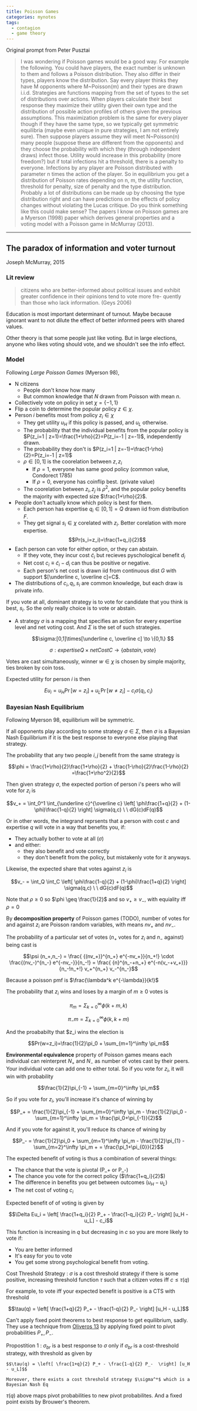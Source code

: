 ```yaml
---
title: Poisson Games
categories: mynotes
tags:
  - contagion
  - game theory
---
```


Original prompt from Peter Pusztai

> I was wondering if Poisson games would be a good way. For example the following. You could have players, the exact number is unknown to them and follows a Poisson distribution. They also differ in their types, players know the distribution. Say every player thinks they have M opponents where M~Poisson(m) and their types are drawn i.i.d. Strategies are functions mapping from the set of types to the set of distributions over actions. When players calculate their best response they maximize their utility given their own type and the distribution of possible action profiles of others given the previous assumptions. This maximization problem is the same for every player though if they have the same type, so we typically get symmetric equilibria (maybe even unique in pure strategies, I am not entirely sure). Then suppose players assume they will meet N~Poisson(n) many people (suppose these are different from the opponents) and they choose the probability with which they (through independent draws) infect those. Utility would increase in this probability (more freedom?) but if total infections hit a threshold, there is a penalty to everyone. Infections by any player are Poisson distributed with parameter n times the action of the player. So in equilibrium you get a distribution of Poisson rates depending on n, m, the utility function, threshold for penalty, size of penalty and the type distribution. Probably a lot of distributions can be made up by choosing the type distribution right and can have predictions on the effects of policy changes without violating the Lucas critique. Do you think something like this could make sense? The papers I know on Poisson games are a Myerson (1998) paper which derives general properties and a voting model with a Poisson game in McMurray (2013).


---


## The paradox of information and voter turnout

Joseph McMurray, 2015



### Lit review

> citizens who are better-informed about
political issues and exhibit greater confidence in their opinions tend to vote more fre-
quently than those who lack information. (Geys 2006)

Education is most important determinant of turnout. 
Maybe because ignorant want to not dilute the effect of better informed peers with shared values.

Other theory is that some people just like voting. But in large elections, anyone who likes voting should vote, and we shouldn't see the info effect.

### Model

Following *Large Poisson Games* (Myerson 98),

- N citizens
    - People don't know how many
    - But common knowledge that $N$ drawn from Poisson with mean $n$.
- Collectively vote on policy in set $\chi=\{-1,1\}$
- Flip a coin to determine the popular policy $z\in\chi$.
- Person $i$ benefits most from policy $z_i\in\chi$
    - They get utility $u_H$ if this policy is passed, and $u_L$ otherwise.
    - The probability that the individual benefits from the popular policy is  $P(z_i=1 | z=1)=\frac{1+\rho}{2}=P(z_i=-1 | z=-1)$, independently drawn.
    -  The probability they don't is $P(z_i=1 | z=-1)=\frac{1-\rho}{2}=P(z_i=-1 | z=1)$
    -  $\rho\in[0,1]$ is the coorelation between $z,z_i$
       -  If $\rho=1$, everyone has same good policy (common value, Condorect 1785)
       -  If $\rho=0$, everyone has coinflip best. (private value)
    -  The coorelation between $z_i,z_j$ is $\rho^2$, and the popular policy benefits the majority with expected size $\frac{1+\rho}{2}$.
- People don't actually know which policy is best for them.
    - Each person has expertise $q_i\in[0,1]=Q$ drawn iid from distribution $F$.
    - They get signal $s_i\in\chi$ corelated with $z_i$. Better corelation with more expertise.
        $$Pr(s_i=z_i)=\frac{1+q_i}{2}$$
- Each person can vote for either option, or they can abstain.
    - If they vote, they incur cost $\tilde c_i$ but recieves pyschological benefit $d_i$
    - Net cost $c_i\equiv \tilde c_i - d_i$ can thus be positive or negative.
    - Each person's net cost is drawn iid from continuous dist $G$ with support $[\underline c, \overline c]=C$.
- The distributions of $c_i,q_i,s_i$ are common knowledge, but each draw is private info.

If you vote at all, dominant strategy is to vote for candidate that you think is best, $s_i$. 
So the only really choice is to vote or abstain.

- A strategy $\sigma$ is a mapping that specifies an action for every expertise level and net voting cost. And $\Sigma$ is the set of such strategies.
    
    $$\sigma:[0,1]\times[\underline c, \overline c] \to \{0,1\} $$

    $$\sigma:expertiseQ\times netCostC \to \{abstain,vote\} $$
    

Votes are cast simultaneously, winner $w\in\chi$ is chosen by simple majority, ties broken by coin toss.

Expected utility for person $i$ is then 

$$Eu_i = u_H \Pr [w=z_i] + u_L \Pr [w\neq z_i] - c_i \sigma(q_i,c_i)$$

### Bayesian Nash Equilibrium

Following Myerson 98, equilibrium will be symmetric. 

If all opponents play according to some strategy $\sigma\in\Sigma$, then $\sigma$ is a Bayesian Nash Equilibrium if it is the best response to everyone else playing that strategy.

The probability that any two people $i,j$ benefit from the same strategy is 

$$\phi = \frac{1+\rho}{2}\frac{1+\rho}{2} + \frac{1-\rho}{2}\frac{1-\rho}{2} =\frac{1+\rho^2}{2}$$

Then given strategy $\sigma$, the expected portion of person i's peers who will vote for $z_i$ is 

$$v_+ = \int_0^1 \int_{\underline c}^{\overline c} \left[ \phi\frac{1+q}{2} + (1-\phi)\frac{1-q}{2} \right] \sigma(q,c) \ \ dG(c)dF(q)$$


Or in other words, the integrand reprsents that a person with cost $c$ and expertise $q$ will vote in a way that benefits you, if:
- They actually bother to vote at all ($\sigma$)
- and either:
    - they also benefit and vote correctly
    - they don't benefit from the policy, but mistakenly vote for it anyways.

Likewise, the expected share that votes against $z_i$ is 

$$v_- = \int_Q \int_C \left[ \phi\frac{1-q}{2} + (1-\phi)\frac{1+q}{2} \right] \sigma(q,c) \ \ dG(c)dF(q)$$

Note that $\rho\geq 0$ so $\phi \geq \frac{1}{2}$ and so $v_+ \geq v_-$, with equiality iff $\rho=0$

By **decomposition property** of Poisson games (TODO), number of votes for and against $z_i$ are Poisson random variables, with means $nv_+$ and $nv_-$.

The probability of a particular set of votes ($n_+$ votes for $z_i$ and $n_-$ against) being cast is 

$$\psi (n_+,n_-) = \frac{ {(nv_+)}^{n_+} e^{-nv_+}}{n_+!} \cdot \frac{(nv_-)^{n_-} e^{-nv_-}}{n_-!} = \frac{ {n}^{n_-+n_+} e^{-n(v_-+v_+)}}{n_-!n_+!} v_+^{n_+} v_-^{n_-}$$

Because a poisson pmf is $\frac{\lambda^k e^{-\lambda}}{k!}$ 

The probability that $z_i$ wins and loses by a margin of $m\geq 0$ votes is 

$$\pi_m = \Sigma_{k=0}^\infty \phi(k+m,k)$$

$$\pi_-m = \Sigma_{k=0}^\infty \phi(k,k+m)$$


And the proababilty that $z_i wins the election is

$$Pr(w=z_i)=\frac{1}{2}\pi_0 + \sum_{m=1}^\infty \pi_m$$

**Environmental equivalence** property of Poisson games means each individual can reinterpret $N_+$ and $N_-$ as number of votes cast by their peers. 
Your individual vote can add one to either total. So if you vote for $z_i$, it will win with probability 

$$\frac{1}{2}\pi_{-1} + \sum_{m=0}^\infty \pi_m$$

So if you vote for $z_i$, you'll increase it's chance of winning by 

$$P_+ = \frac{1}{2}\pi_{-1} + \sum_{m=0}^\infty \pi_m - \frac{1}{2}\pi_0 - \sum_{m=1}^\infty \pi_m = \frac{\pi_0+\pi_{-1}}{2}$$

And if you vote for against it, you'll reduce its chance of wining by 

$$P_- = \frac{1}{2}\pi_0 + \sum_{m=1}^\infty \pi_m - \frac{1}{2}\pi_{1} - \sum_{m=2}^\infty \pi_m +  = \frac{\pi_1+\pi_{0}}{2}$$

The expected benefit of voting is thus a combination of several things:
- The chance that the vote is pivotal (P_+ or P_-)
- The chance you vote for the correct policy ($\frac{1+q_i}{2}$)
- The difference in benefits you get between outcomes ($u_H-u_L$)
- The net cost of voting $c_i$

Expected benefit of of voting is given by

$$\Delta Eu_i = \left[ \frac{1+q_i}{2} P_+ - \frac{1-q_i}{2} P_-  \right] [u_H - u_L] - c_i$$

This function is increasing in $q$ but decreasing in $c$ so you are more likely to vote if:
- You are better informed
- It's easy for you to vote
- You get some strong psychological benefit from voting.


Cost Threshold Strategy
: $\sigma$ is a cost threshold strategy if there is some positive, increasing threshold function $\tau$ such that a citizen votes iff $c\leq \tau(q)$

For example, to vote iff your expected benefit is positive is a CTS with threshold 

$$\tau(q) = \left[ \frac{1+q}{2} P_+ - \frac{1-q}{2} P_-  \right] [u_H - u_L]$$

Can't apply fixed point theorems to best response to get equilibrium,  sadly. They use a technique from [Oliveros 13](https://www.sciencedirect.com/science/article/abs/pii/S0022053113000288) by applying fixed point to pivot probabilities $P_+,P_-$.



Propostition 1
: $\sigma_{br}$ is a best response to $\sigma$ only if $\sigma_{br}$ is a cost-threshold strategy, with threshold as given by 
    
    $$\tau(q) = \left[ \frac{1+q}{2} P_+ - \frac{1-q}{2} P_-  \right] [u_H - u_L]$$
    
    Moreover, there exists a cost threshold strategy $\sigma^*$ which is a Bayesian Nash Eq

$\tau(q)$ above maps pivot probabilities to new pivot probabilites. And a fixed point exists by Brouwer's theorem.

